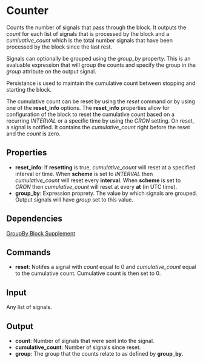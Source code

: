 Counter
=======

Counts the number of signals that pass through the block. It outputs the *count* for each list of signals that is processed by the block and a *cumluative_count* which is the total number signals that have been processed by the block since the last rest.

Signals can optionally be grouped using the *group_by* property. This is an evaluable expression that will group the counts and specify the group in the *group* attribute on the output signal.

Persistance is used to maintain the cumulative count between stopping and starting the block.

The cumulative count can be reset by using the *reset* command or by using one of the **reset_info** options. The **reset_info** properties allow for configuration of the block to reset the cumulative count based on a recurring *INTERVAL* or a specific time by using the *CRON* setting. On reset, a signal is notified. It contains the *cumulative_count* right before the reset and the *count* is zero. 

Properties
--------------

-   **reset_info**: If **resetting** is true, *cumulative_count* will reset at a specified interval or time. When **scheme** is set to *INTERVAL* then *cumulative_count* will reset every **interval**. When **scheme** is set to *CRON* then *cumulative_count* will reset at every **at** (in UTC time).
-   **group_by**: Expression proprety. The value by which signals are grouped. Output signals will have *group* set to this value.


Dependencies
----------------
[GroupBy Block Supplement](https://github.com/nio-blocks/block_supplements/tree/master/group_by)

Commands
----------------

-   **reset**: Notifes a signal with *count* equal to 0 and *cumulative_count* equal to the cumulative count. Cumulative count is then set to 0.

Input
-------
Any list of signals.

Output
---------

-   **count**: Number of signals that were sent into the signal.
-   **cumulative_count**: Number of signals since reset.
-   **group**: The group that the counts relate to as defined by **group_by**.
